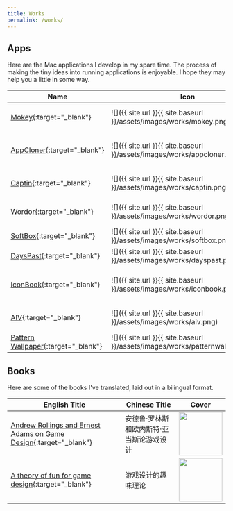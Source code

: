 ```yaml
---
title: Works
permalink: /works/
---
```


## Apps

Here are the Mac applications I develop in my spare time. The process of making the tiny ideas into running applications is enjoyable. I hope they may help you a little in some way.

Name | Icon | Description | Platform
--- | --- | --- | ---
[Mokey](http://mokey.mystrikingly.com/){:target="_blank"} | ![]({{ site.url }}{{ site.baseurl }}/assets/images/works/mokey.png) | Visualize Mac shortcuts. | Mac
[AppCloner](https://github.com/cool8jay/public/blob/master/appcloner/AppCloner.zip){:target="_blank"} | ![]({{ site.url }}{{ site.baseurl }}/assets/images/works/appcloner.png) | Run multiple instances of Mac app. | Mac
[Captin](https://github.com/cool8jay/public/blob/master/captin/Captin.zip){:target="_blank"} | ![]({{ site.url }}{{ site.baseurl }}/assets/images/works/captin.png) | Show Mac caps lock status. | Mac
[Wordor](https://apps.apple.com/cn/app/wordor/id1192997654?l=en-GB&mt=12){:target="_blank"} | ![]({{ site.url }}{{ site.baseurl }}/assets/images/works/wordor.png) | English word speller. | Mac
[SoftBox](https://apps.apple.com/cn/app/softbox/id1224960646?l=en-GB&mt=12){:target="_blank"} | ![]({{ site.url }}{{ site.baseurl }}/assets/images/works/softbox.png) | Use Mac as a soft box. | Mac
[DaysPast](https://apps.apple.com/cn/app/dayspast/id1230762386?l=en-GB&mt=12){:target="_blank"} | ![]({{ site.url }}{{ site.baseurl }}/assets/images/works/dayspast.png) | Days past notifier. | Mac
[IconBook](https://apps.apple.com/cn/app/iconbook-lite/id1624253520?l=en-GB&mt=12){:target="_blank"} | ![]({{ site.url }}{{ site.baseurl }}/assets/images/works/iconbook.png) | A stockbook for your Mac icons. | Mac
[AIV](https://apps.apple.com/cn/app/aiv/id1551340425?l=en-GB&mt=12){:target="_blank"} | ![]({{ site.url }}{{ site.baseurl }}/assets/images/works/aiv.png) | Animated Image Viewer. | Mac
[Pattern Wallpaper](https://apps.apple.com/cn/app/pattern-wallpaper-pro/id1618232946?l=en-GB&mt=12){:target="_blank"} | ![]({{ site.url }}{{ site.baseurl }}/assets/images/works/patternwallpaper.png) | Generate wallpaper. | iOS/Mac

## Books

Here are some of the books I've translated, laid out in a bilingual format.

English Title | Chinese Title | Cover 
--- | --- | ---
[Andrew Rollings and Ernest Adams on Game Design](https://cool8jay.gitbook.io/andrew-rollings-and-ernest-adams-on-game-design){:target="_blank"} | 安德鲁·罗林斯和欧内斯特·亚当斯论游戏设计 | <img src="{{ site.url }}{{ site.baseurl }}/assets/images/works/andrew_rollings_and_ernest_adams_on_game_design.jpg" width="100" alt="">
[A theory of fun for game design](https://cool8jay.gitbook.io/theory-of-fun-for-game-design){:target="_blank"} | 游戏设计的趣味理论 | <img src="{{ site.url }}{{ site.baseurl }}/assets/images/works/a_theory_of_fun_for_game_design.png" width="100" alt="">





